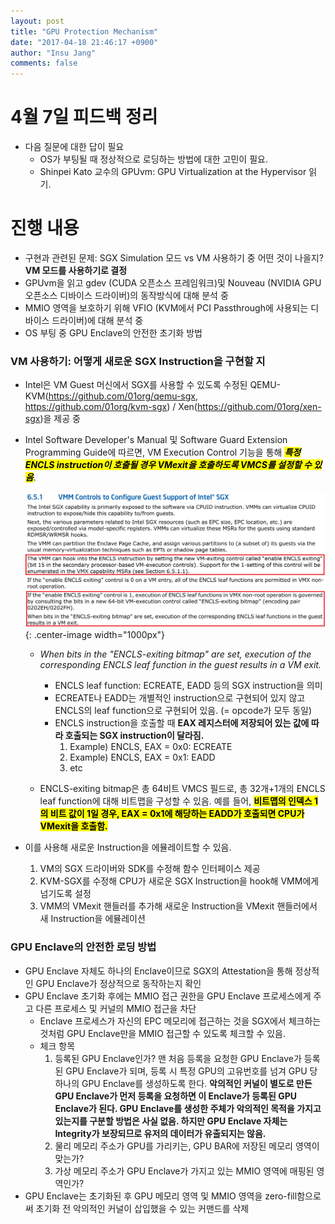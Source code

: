 ```yaml
---
layout: post
title: "GPU Protection Mechanism"
date: "2017-04-18 21:46:17 +0900"
author: "Insu Jang"
comments: false
---
```

# 4월 7일 피드백 정리

- 다음 질문에 대한 답이 필요
    - OS가 부팅될 때 정상적으로 로딩하는 방법에 대한 고민이 필요.
    - Shinpei Kato 교수의 GPUvm: GPU Virtualization at the Hypervisor 읽기.

# 진행 내용
- 구현과 관련된 문제: SGX Simulation 모드 vs VM 사용하기 중 어떤 것이 나을지? **VM 모드를 사용하기로 결정**
- GPUvm을 읽고 gdev (CUDA 오픈소스 프레임워크)및 Nouveau (NVIDIA GPU 오픈소스 디바이스 드라이버)의 동작방식에 대해 분석 중
- MMIO 영역을 보호하기 위해 VFIO (KVM에서 PCI Passthrough에 사용되는 디바이스 드라이버)에 대해 분석 중
- OS 부팅 중 GPU Enclave의 안전한 초기화 방법

### VM 사용하기: 어떻게 새로운 SGX Instruction을 구현할 지
- Intel은 VM Guest 머신에서 SGX를 사용할 수 있도록 수정된 QEMU-KVM(https://github.com/01org/qemu-sgx, https://github.com/01org/kvm-sgx) / Xen(https://github.com/01org/xen-sgx)을 제공 중
- Intel Software Developer's Manual 및 Software Guard Extension Programming Guide에 따르면, VM Execution Control 기능을 통해 ***<mark>특정 ENCLS instruction이 호출될 경우 VMexit을 호출하도록 VMCS를 설정할 수 있음</mark>***.

    ![vmm_control_sgx](/assets/images/vmm_control_sgx.png){: .center-image width="1000px"}

    - *When bits in the "ENCLS-exiting bitmap" are set, execution of the corresponding ENCLS leaf function in the guest results in a VM exit.*

        - ENCLS leaf function: ECREATE, EADD 등의 SGX instruction을 의미
        - ECREATE나 EADD는 개별적인 instruction으로 구현되어 있지 않고 ENCLS의 leaf function으로 구현되어 있음. (= opcode가 모두 동일)
        - ENCLS instruction을 호출할 때 **EAX 레지스터에 저장되어 있는 값에 따라 호출되는 SGX instruction이 달라짐.**
            1. Example) ENCLS, EAX = 0x0: ECREATE
            2. Example) ENCLS, EAX = 0x1: EADD
            3. etc

    - ENCLS-exiting bitmap은 총 64비트 VMCS 필드로, 총 32개+1개의 ENCLS leaf function에 대해 비트맵을 구성할 수 있음. 예를 들어, **<mark>비트맵의 인덱스 1의 비트 값이 1일 경우, EAX = 0x1에 해당하는 EADD가 호출되면 CPU가 VMexit을 호출함.</mark>**

- 이를 사용해 새로운 Instruction을 에뮬레이트할 수 있음.
    1. VM의 SGX 드라이버와 SDK를 수정해 함수 인터페이스 제공
    2. KVM-SGX를 수정해 CPU가 새로운 SGX Instruction을 hook해 VMM에게 넘기도록 설정
    3. VMM의 VMexit 핸들러를 추가해 새로운 Instruction을 VMexit 핸들러에서 새 Instruction을 에뮬레이션

### GPU Enclave의 안전한 로딩 방법
- GPU Enclave 자체도 하나의 Enclave이므로 SGX의 Attestation을 통해 정상적인 GPU Enclave가 정상적으로 동작하는지 확인
- GPU Enclave 초기화 후에는 MMIO 접근 권한을 GPU Enclave 프로세스에게 주고 다른 프로세스 및 커널의 MMIO 접근을 차단
    - Enclave 프로세스가 자신의 EPC 메모리에 접근하는 것을 SGX에서 체크하는 것처럼 GPU Enclave만을 MMIO 접근할 수 있도록 체크할 수 있음.
    - 체크 항목
        1. 등록된 GPU Enclave인가? 맨 처음 등록을 요청한 GPU Enclave가 등록된 GPU Enclave가 되며, 등록 시 특정 GPU의 고유번호를 넘겨 GPU 당 하나의 GPU Enclave를 생성하도록 한다. **악의적인 커널이 별도로 만든 GPU Enclave가 먼저 등록을 요청하면 이 Enclave가 등록된 GPU Enclave가 된다. GPU Enclave를 생성한 주체가 악의적인 목적을 가지고 있는지를 구분할 방법은 사실 없음. 하지만 GPU Enclave 자체는 Integrity가 보장되므로 유저의 데이터가 유출되지는 않음.**
        2. 물리 메모리 주소가 GPU를 가리키는, GPU BAR에 저장된 메모리 영역이 맞는가?
        3. 가상 메모리 주소가 GPU Enclave가 가지고 있는 MMIO 영역에 매핑된 영역인가?
- GPU Enclave는 초기화된 후 GPU 메모리 영역 및 MMIO 영역을 zero-fill함으로써 초기화 전 악의적인 커널이 삽입했을 수 있는 커맨드를 삭제
